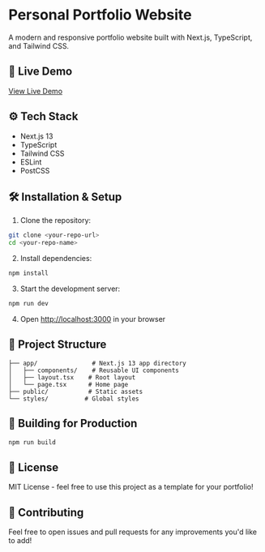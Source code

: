 # Personal Portfolio Website

A modern and responsive portfolio website built with Next.js, TypeScript, and Tailwind CSS.

## 🚀 Live Demo

[View Live Demo](#) <!-- Replace with your deployed site URL -->

## ⚙️ Tech Stack

- Next.js 13
- TypeScript
- Tailwind CSS
- ESLint
- PostCSS

## 🛠️ Installation & Setup

1. Clone the repository:
```bash
git clone <your-repo-url>
cd <your-repo-name>
```

2. Install dependencies:
```bash
npm install
```

3. Start the development server:
```bash
npm run dev
```

4. Open [http://localhost:3000](http://localhost:3000) in your browser

## 📝 Project Structure

```
├── app/               # Next.js 13 app directory
│   ├── components/    # Reusable UI components
│   ├── layout.tsx    # Root layout
│   └── page.tsx      # Home page
├── public/           # Static assets
└── styles/          # Global styles
```

## 🚀 Building for Production

```bash
npm run build
```

## 📄 License

MIT License - feel free to use this project as a template for your portfolio!

## 🤝 Contributing

Feel free to open issues and pull requests for any improvements you'd like to add!